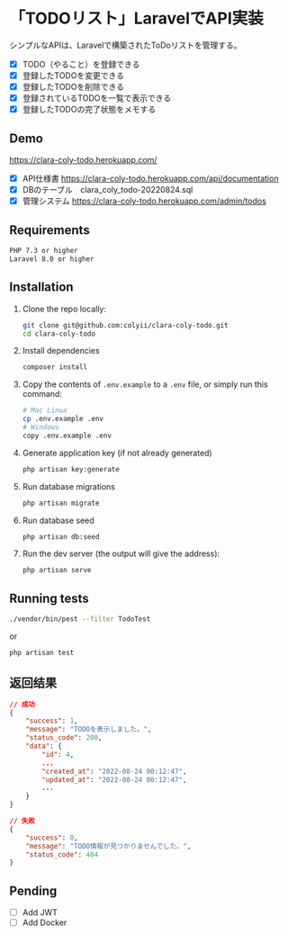 # 「TODOリスト」LaravelでAPI実装


シンプルなAPIは、Laravelで構築されたToDoリストを管理する。
- [x] TODO（やること）を登録できる
- [x] 登録したTODOを変更できる
- [x] 登録したTODOを削除できる
- [x] 登録されているTODOを一覧で表示できる
- [x] 登録したTODOの完了状態をメモする

## Demo
https://clara-coly-todo.herokuapp.com/

- [x] API仕様書 https://clara-coly-todo.herokuapp.com/api/documentation
- [x] DBのテーブル　clara_coly_todo-20220824.sql
- [x] 管理システム https://clara-coly-todo.herokuapp.com/admin/todos

## Requirements
```sh
PHP 7.3 or higher
Laravel 8.0 or higher
```

## Installation

1. Clone the repo locally:
    ```sh
    git clone git@github.com:colyii/clara-coly-todo.git
    cd clara-coly-todo
    ```

2. Install dependencies
    ```sh
    composer install
    ```

3. Copy the contents of `.env.example` to a `.env` file, or simply run this command:

    ```bash
    # Mac Linux
    cp .env.example .env
    # Windows
    copy .env.example .env
    ```

4. Generate application key (if not already generated)
    ```sh
    php artisan key:generate
    ```

5. Run database migrations
    ```sh
    php artisan migrate
    ```

6. Run database seed
    ```sh
    php artisan db:seed
    ```

7. Run the dev server (the output will give the address):
    ```sh
    php artisan serve
    ```

## Running tests
```sh
./vendor/bin/pest --filter TodoTest
```
or
```sh
php artisan test
```

## 返回结果

```json
// 成功
{
    "success": 1,
    "message": "TODOを表示しました。",
    "status_code": 200,
    "data": {
        "id": 4,
        ...
        "created_at": "2022-08-24 00:12:47",
        "updated_at": "2022-08-24 00:12:47",
        ...
    }
}

// 失败
{
    "success": 0,
    "message": "TODO情報が見つかりませんでした。",
    "status_code": 404
}
```

## Pending

- [ ] Add JWT
- [ ] Add Docker
